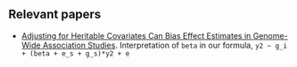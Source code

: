 ## Relevant papers

- [Adjusting for Heritable Covariates Can Bias Effect Estimates in Genome-Wide Association Studies](https://www.ncbi.nlm.nih.gov/pmc/articles/PMC4320269/).
  Interpretation of `beta` in our formula, `y2 ~ g_i + (beta + e_s + g_s)*y2 + e`
